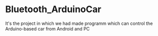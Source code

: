 Bluetooth_ArduinoCar
====================
It's the project in which we had made programm which can control the Arduino-based car from Android and PC
